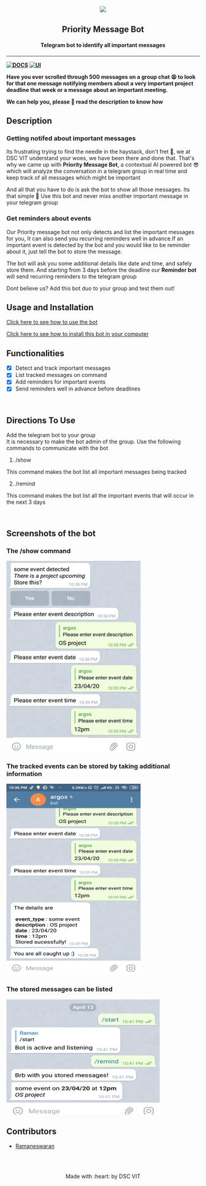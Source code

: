 <p align="center">
	<img src="https://user-images.githubusercontent.com/30529572/72455010-fb38d400-37e7-11ea-9c1e-8cdeb5f5906e.png" />
	<h2 align="center"> Priority Message Bot </h2>
	<h4 align="center"> Telegram bot to identify all important messages  <h4>
</p>

---
[![DOCS](https://img.shields.io/badge/license%20-MIT-green?style=flat-square&logo=appveyor)]() 
  [![UI ](https://img.shields.io/badge/built%20using%20-Python-green?style=flat-square&logo=appveyor)]()
  

Have you ever scrolled through 500 messages on a group chat  😫 to look for that one message notifying members about a very important project deadline that week or a message about an important meeting.

We can help you, please 🙏 read the description to know how  

## Description

### Getting notifed about important messages

Its frustrating trying to find the needle in the haystack, don't fret 💪, we at DSC VIT understand your woes, we have been there and done that. That's why we came up with **Priority Message Bot**, a contextual AI powered bot 😎 which will analyze the conversation in a telegram group in real time and keep track of all messages which might be important

And all that you have to do is ask the bot to show all those messages. Its that simple 🤘
Use this bot and never miss another important message in your telegram group

### Get reminders about events 

Our Priority message bot not only detects and list the important messages for you, It can also send you recurring reminders 
well in advance.If an important event is detected by the bot and you would like to be reminder about it, just tell the bot to store the message.

The bot will ask you some additional details like date and time, and safely store them. And starting from 3 days before the deadline our **Reminder bot** will send recurring reminders to the telegram group


Dont believe us? Add this bot duo to your group and test them out!

## Usage and Installation

[Click here to see how to use the bot](docs/usage.md)

[Click here to see how to install this bot in your computer](docs/installation.md)



## Functionalities
- [X]  Detect and track important messages
- [X]  List tracked messages on command
- [X]  Add reminders for important events
- [X]  Send reminders well in advance before deadlines

<br>



## Directions To Use

Add the telegram bot to your group\
It is necessary to make the bot admin of the group.
Use the following commands to communicate with the bot

1. /show

This command makes the bot list all important messages being tracked

2. /remind

This command makes the  bot list all the important events that will occur in the next 3 days

<br>

## Screenshots of the bot

### The /show command

<img src="images/1.jpg" height="500" width="350"/>



### The tracked events can be stored by taking additional information

<img src="images/2.jpg" height="500" width="350"/>



### The stored messages can be listed

<img src="images/3.jpg" height="300" width="400"/>



## Contributors

* [  Ramaneswaran ](https://github.com/ramaneswaran)



<br>
<br>

<p align="center">
	Made with :heart: by DSC VIT
</p>

